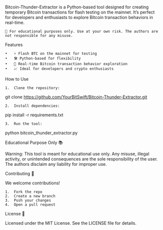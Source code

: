 Bitcoin-Thunder-Extractor is a Python-based tool designed for creating temporary Bitcoin transactions for flash testing on the mainnet. It’s perfect for developers and enthusiasts to explore Bitcoin transaction behaviors in real-time.

	🚨 For educational purposes only. Use at your own risk. The authors are not responsible for any misuse.

Features

	•	⚡ Flash BTC on the mainnet for testing
	•	🛠️ Python-based for flexibility
	•	🔄 Real-time Bitcoin transaction behavior exploration
	•	📈 Ideal for developers and crypto enthusiasts

How to Use

	1.	Clone the repository:

git clone https://github.com/YourBitSwift/Bitcoin-Thunder-Extractor.git


	2.	Install dependencies:

pip install -r requirements.txt


	3.	Run the tool:

python bitcoin_thunder_extractor.py



Educational Purpose Only 📚

Warning: This tool is meant for educational use only. Any misuse, illegal activity, or unintended consequences are the sole responsibility of the user. The authors disclaim any liability for improper use.

Contributing 🤝

We welcome contributions!

	1.	Fork the repo
	2.	Create a new branch
	3.	Push your changes
	4.	Open a pull request

License 📜

Licensed under the MIT License. See the LICENSE file for details.
